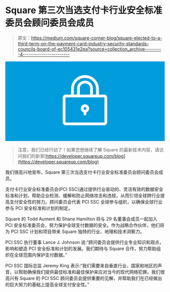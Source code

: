 # Square 第三次当选支付卡行业安全标准委员会顾问委员会成员

> 原文：<https://medium.com/square-corner-blog/square-elected-to-a-third-term-on-the-payment-card-industry-security-standards-councils-board-of-ec105431e2ea?source=collection_archive---------4----------------------->

![](img/0fdde136ca7d15c8361890c5e306f649.png)

> 注意，我们已经行动了！如果您想继续了解 Square 的最新技术内容，请访问我们的新家[https://developer.squareup.com/blog](https://developer.squareup.com/blog)

我们很高兴地宣布，Square 第三次当选支付卡行业安全标准委员会顾问委员会成员。

支付卡行业安全标准委员会(PCI SSC)通过提供行业驱动的、灵活有效的数据安全标准和计划，帮助企业检测、缓解和防止网络攻击和违规，从而引领全球跨行业提高支付安全性的努力。顾问委员会代表 PCI SSC 全球参与组织，以确保全球行业参与 PCI 安全标准和计划的制定。

Square 的 Todd Aument 和 Shane Hamilton 将与 29 名董事会成员一起加入 PCI 安全标准委员会，努力保护全球支付数据的安全。作为战略合作伙伴，他们将为 PCI SSC 计划和项目带来 Square 独特的行业、地理和技术洞察力。

PCI SSC 执行董事 Lance J. Johnson 说:“顾问委员会提供行业专业知识和观点，影响和塑造 PCI 安全标准和计划的发展。我们期待与 Square 合作，努力帮助组织在全球范围内保护支付数据。”

PCI SSC 国际总监 Jeremy King 表示:“我们需要来自垂直行业、国家和地区的声音，以帮助确保我们提供最佳标准和最佳保护来应对当今的现代网络犯罪。我们很高兴有 Square 的 PCI SSC 顾问委员会提供重要的见解，并帮助我们在已经做出的巨大努力的基础上提高全球支付安全性。”